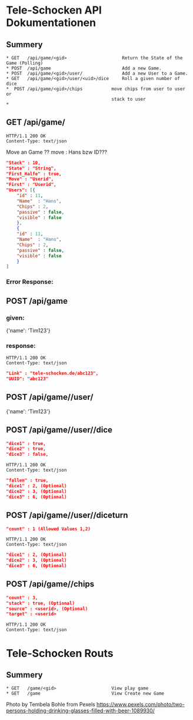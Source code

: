 

# Tele-Schocken API Dokumentationen

## Summery
	* GET	/api/game/<gid> 	    			Return the State of the Game (Polling)
	* POST	/api/game							Add a new Game.
	* POST	/api/game/<gid>/user/				Add a new User to a Game.
	* GET	/api/game/<gid>/user/<uid>/dice 	Roll a given number of dice     	
	*  POST /api/game/<gid>/chips			move chips from user to user or
	 										stack to user
	*



    


## GET	/api/game/<gid>
    HTTP/1.1 200 OK
    Content-Type: text/json
    
    
Move an Game ?? move : Hans bzw ID???
       
```json
"Stack" : 10,
"State" : "String",
"First_Halfe" : true,
"Move" : "Userid",
"First" : "Userid",
"Users": [{
	"id" : 11,
	"Name"  : "Hans",
	"Chips" : 2,
	"passive" : false,
	"visible" : false
	},
	{
	"id" : 11,
	"Name"  : "Hans",
	"Chips" : 2,
	"passive" : false,
	"visible" : false
	}
]
```
### Error Response:



## POST	/api/game	
### given:
{'name': 'Tim123'}

### response:
    HTTP/1.1 200 OK
    Content-Type: text/json
```json
"Link" : "tele-schocken.de/abc123",
"UUID": "abc123"
```


##  POST	/api/game/<gid>/user/
{'name': 'Tim123'}

 

## POST	/api/game/<gid>/user/<uid>/dice
```json
"dice1" : true,
"dice2" : true,
"dice3" : false,
```


    HTTP/1.1 200 OK
    Content-Type: text/json
```json
"fallen" : true,
"dice1" : 2, (Optional)
"dice2" : 3, (Optional)
"dice3" : 6, (Optional)
```


## POST	/api/game/<gid>/user/<uid>/diceturn
```json
"count" : 1 (Allowed Values 1,2)

```

    HTTP/1.1 200 OK
    Content-Type: text/json
```json
"dice1" : 2, (Optional)
"dice2" : 3, (Optional)
"dice3" : 6, (Optional)
```


## POST	/api/game/<gid>/chips 

```json
"count" : 3,
"stack" : true, (Optional)
"source" : <userid>, (Optional)
"target" : <userid>


```

	HTTP/1.1 200 OK
   	Content-Type: text/json


# Tele-Schocken Routs

## Summery
	* GET	/game/<gid> 	    			View play game
	* GET	/game							View Create new Game



Photo by Tembela Bohle from Pexels
https://www.pexels.com/photo/two-persons-holding-drinking-glasses-filled-with-beer-1089930/


